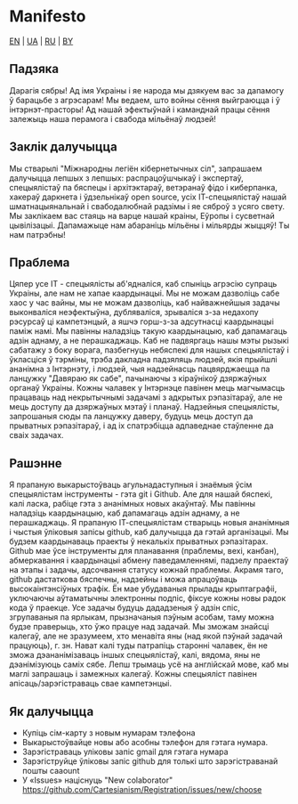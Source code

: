 # Manifesto
[EN](https://github.com/Cartesianism/Manifesto/blob/main/README.md) | [UA](https://github.com/Cartesianism/Manifesto/blob/main/README.ua.md) | [RU](https://github.com/Cartesianism/Manifesto/blob/main/README.ru.md) | [BY](https://github.com/Cartesianism/Manifesto/blob/main/README.by.md)

## Падзяка

Дарагія сябры! Ад імя Украіны і яе народа мы дзякуем вас за дапамогу ў барацьбе з агрэсарам! Мы ведаем, што войны сёння выйграюцца і ў інтэрнэт-прасторы! Ад нашай эфектыўнай і каманднай працы сёння залежыць наша перамога і свабода мільёнаў людзей!

## Заклік далучыцца

Мы стварылі "Міжнародны легіён кібернетычных сіл", запрашаем далучыцца лепшых з лепшых: распрацоўшчыкаў і экспертаў, спецыялістаў па бяспецы і архітэктараў, ветэранаў фідо і киберпанка, хакераў даркнета і ўдзельнікаў open source, усіх ІТ-спецыялістаў нашай шматнацыянальнай і свабодалюбнай радзімы і яе сяброў з усяго свету. Мы заклікаем вас стаяць на варце нашай краіны, Еўропы і сусветнай цывілізацыі. Дапамажыце нам абараніць мільёны і мільярды жыццяў! Ты нам патрэбны!

## Праблема

Цяпер усe IT - спецыялісты аб'ядналіся, каб спыніць агрэсію супраць Украіны, але нам не хапае каардынацыі. Мы не можам дазволіць сабе хаос у час вайны, мы не можам дазволіць, каб найважнейшыя задачы выконваліся неэфектыўна, дубляваліся, зрываліся з-за недахопу рэсурсаў ці кампетэнцый, а яшчэ горш-з-за адсутнасці каардынацыі паміж намі. Мы павінны наладзіць такую каардынацыю, каб дапамагаць адзін аднаму, а не перашкаджаць. Каб не падвяргаць нашы мэты рызыкі сабатажу з боку ворага, пазбегнуць небяспекі для нашых спецыялістаў і ўкласціся ў тэрміны, трэба дакладна падзяляць людзей, якія прыйшлі ананімна з Інтэрнэту, і людзей, чыя надзейнасць пацвярджаецца па ланцужку "Давяраю як сабе", пачынаючы з кіраўнікоў дзяржаўных органаў Украіны. Кожны чалавек у Інтэрнэце павінен мець магчымасць працаваць над некрытычнымі задачамі з адкрытых рэпазітараў, але не мець доступу да дзяржаўных мэтаў і планаў. Надзейныя спецыялісты, запрошаныя сюды па ланцужку даверу, будуць мець доступ да прыватных рэпазітараў, і ад іх спатрэбіцца адпаведнае стаўленне да сваіх задачах.

## Рашэнне

Я прапаную выкарыстоўваць агульнадаступныя і знаёмыя ўсім спецыялістам інструменты - гэта git і Github. Але для нашай бяспекі, калі ласка, рабіце гэта з ананімных новых акаўнтаў. Мы павінны наладзіць каардынацыю, каб дапамагаць адзін аднаму, а не перашкаджаць. Я прапаную ІТ-спецыялістам стварыць новыя ананімныя і чыстыя ўліковыя запісы github, каб далучыцца да гэтай арганізацыі. Мы будзем каардынаваць праекты ў некалькіх прыватных рэпазітарах. Github мае ўсе інструменты для планавання (праблемы, вехі, канбан), абмеркавання і каардынацыі абмену паведамленнямі, падзелу праектаў на этапы і задачы, адсочвання статусу кожнай праблемы. Акрамя таго, github дастаткова бяспечны, надзейны і можа апрацоўваць высокаінтэнсіўных трафік. Ён мае убудаваныя прылады крыптаграфіі, уключаючы аўтаматычны электронны подпіс, фіксуе кожны новы радок кода ў праекце. Усе задачы будуць дададзеныя ў адзін спіс, згрупаваныя па ярлыкам, прызначаныя пэўным асобам, таму можна будзе праверыць, хто ўжо працуе над задачай. Мы зможам знайсці калегаў, але не зразумеем, хто менавіта яны (над  якой пэўнай задачай працуюць), г. зн. Нават калі туды патрапіць старонні чалавек, ён не зможа дэананімізаваць іншых спецыялістаў, калі, вядома, яны не дэанімізуюць саміх сябе. Лепш трымаць усё на англійскай мове, каб мы маглі запрашаць і замежных калегаў. Кожны спецыяліст павінен апісаць/зарэгістраваць свае кампетэнцыі.

## Як далучыцца

- Купіць сім-карту з новым нумарам тэлефона
- Выкарыстоўвайце новы або асобны тэлефон для гэтага нумара.
- Зарэгістраваць уліковы запіс gmail для гэтага нумара
- Зарэгіструйце ўліковы запіс github для толькі што зарэгістраванай пошты caaount
- У «Issues» націснуць "New colaborator" https://github.com/Cartesianism/Registration/issues/new/choose
